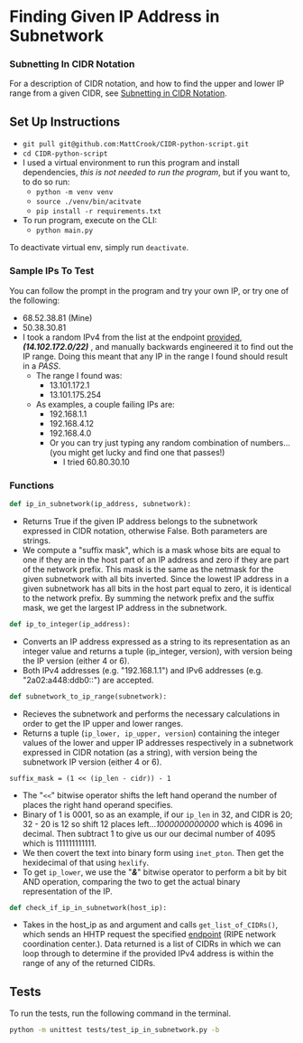 # Finding Given IP Address in Subnetwork

### Subnetting In CIDR Notation
For a description of CIDR notation, and how to find the upper and lower IP range from a given CIDR, see [Subnetting in CIDR Notation](docs/CIDR.md).

## Set Up Instructions

* `git pull git@github.com:MattCrook/CIDR-python-script.git`
* `cd CIDR-python-script`
* I used a virtual environment to run this program and install dependencies, *this is not needed to run the program*, but if you want to, to do so run:
  * `python -m venv venv`
  * `source ./venv/bin/acitvate`
  * `pip install -r requirements.txt`
* To run program, execute on the CLI:
  * `python main.py`

To deactivate virtual env, simply run `deactivate`.

### Sample IPs To Test
You can follow the prompt in the program and try your own IP, or try one of the following:

* 68.52.38.81 (Mine)
* 50.38.30.81
* I took a random IPv4 from the list at the endpoint [provided](https://stat.ripe.net/data/country-resource-list/data.json?resource=US&v4_format=prefix), ***(14.102.172.0/22)*** , and manually backwards engineered it to find out the IP range. Doing this meant that any IP in the range I found should result in a *PASS*.
  * The range I found was:
    * 13.101.172.1
    * 13.101.175.254
  * As examples, a couple failing IPs are:
    * 192.168.1.1
    * 192.168.4.12
    * 192.168.4.0
    * Or you can try just typing any random combination of numbers...(you might get lucky and find one that passes!)
      * I tried 60.80.30.10



### Functions

```py
def ip_in_subnetwork(ip_address, subnetwork):
```

* Returns True if the given IP address belongs to the
subnetwork expressed in CIDR notation, otherwise False.
Both parameters are strings.
* We compute a "suffix mask", which is a mask whose bits are equal to one if they are in the host part of an IP address and zero if they are part of the network prefix. This mask is the same as the netmask for the given subnetwork with all bits inverted. Since the lowest IP address in a given subnetwork has all bits in the host part equal to zero, it is identical to the network prefix. By summing the network prefix and the suffix mask, we get the largest IP address in the subnetwork.


```py
def ip_to_integer(ip_address):
```
* Converts an IP address expressed as a string to its
representation as an integer value and returns a tuple
(ip_integer, version), with version being the IP version
(either 4 or 6).
* Both IPv4 addresses (e.g. "192.168.1.1") and IPv6 addresses
(e.g. "2a02:a448:ddb0::") are accepted.


```py
def subnetwork_to_ip_range(subnetwork):
```
* Recieves the subnetwork and performs the necessary calculations in order to get the IP upper and lower ranges.
* Returns a tuple (`ip_lower, ip_upper, version`) containing the
integer values of the lower and upper IP addresses respectively
in a subnetwork expressed in CIDR notation (as a string), with
version being the subnetwork IP version (either 4 or 6).

`suffix_mask = (1 << (ip_len - cidr)) - 1`
* The "`<<`" bitwise operator shifts the left hand operand the number of places the right hand operand specifies.
* Binary of 1 is 0001, so as an example, if our `ip_len` in 32, and CIDR is 20;  32 - 20 is 12 so shift 12 places left...*1000000000000* which is 4096 in decimal. Then subtract 1 to give us our  our decimal number of 4095 which is 111111111111.
* We then covert the text into binary form using `inet_pton`. Then get the hexidecimal of that using `hexlify`.
* To get `ip_lower`, we use the "***&***" bitwise operator to perform a bit by bit AND operation, comparing the two to get the actual binary representation of the IP.



```py
def check_if_ip_in_subnetwork(host_ip):
```
* Takes in the host_ip as and argument and calls `get_list_of_CIDRs()`, which sends an HHTP request the specified [endpoint](https://stat.ripe.net/data/country-resource-list/data.json?resource=US&v4_format=prefix) (RIPE network coordination center.). Data returned is a list of CIDRs in which we can loop through to determine if the provided IPv4 address is within the range of any of the returned CIDRs.


## Tests

To run the tests, run the following command in the terminal.
```sh
python -m unittest tests/test_ip_in_subnetwork.py -b
```
